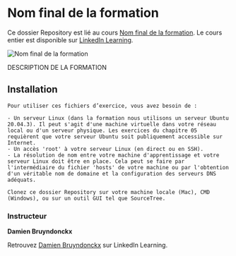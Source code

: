 # Nom final de la formation

Ce dossier Repository est lié au cours [Nom final de la formation][lil-course-url]. Le cours entier est disponible sur [LinkedIn Learning](www.linkedin.com/learning).

![Nom final de la formation][lil-thumbnail-url] 

DESCRIPTION DE LA FORMATION

## Installation

    Pour utiliser ces fichiers d’exercice, vous avez besoin de : 
    
    - Un serveur Linux (dans la formation nous utilisons un serveur Ubuntu 20.04.3). Il peut s'agit d'une machine virtuelle dans votre réseau local ou d'un serveur physique. Les exercices du chapitre 05 requièrent que votre serveur Ubuntu soit publiquement accessible sur Internet.
    - Un accès 'root' à votre serveur Linux (en direct ou en SSH).
    - La résolution de nom entre votre machine d'apprentissage et votre serveur Linux doit être en place. Cela peut se faire par l'intermédiaire du fichier 'hosts' de votre machine ou par l'obtention d'un véritable nom de domaine et la configuration des serveurs DNS adéquats.
    
    Clonez ce dossier Repository sur votre machine locale (Mac), CMD (Windows), ou sur un outil GUI tel que SourceTree. 
   

### Instructeur

**Damien Bruyndonckx** 

 Retrouvez [Damien Bruyndonckx](https://www.linkedin.com/learning/instructors/damien-bruyndonckx) sur LinkedIn Learning.

[lil-course-url]: https://www.linkedin.com/learning/building-a-graphql-project-with-react-js
[lil-thumbnail-url]: https://cdn.lynda.com/course/2875095/2875095-1615224395432-16x9.jpg	
